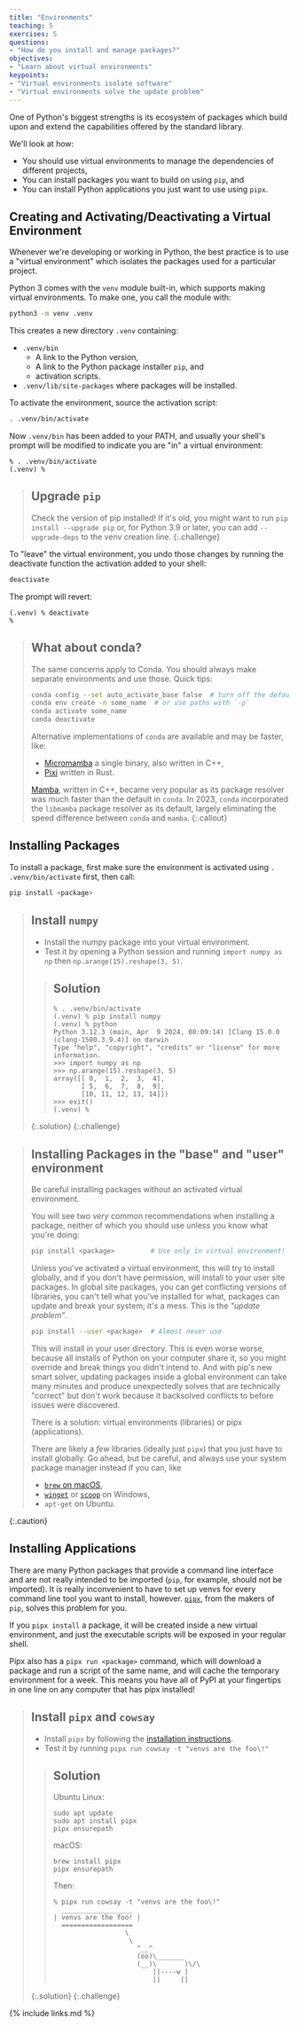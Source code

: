 ```yaml
---
title: "Environments"
teaching: 5
exercises: 5
questions:
- "How do you install and manage packages?"
objectives:
- "Learn about virtual environments"
keypoints:
- "Virtual environments isolate software"
- "Virtual environments solve the update problem"
---
```



One of Python's biggest strengths is its ecosystem of packages which build upon and extend
the capabilities offered by the standard library.

We'll look at how:
- You should use virtual environments to manage the dependencies of different projects,
- You can install packages you want to build on using `pip`, and
- You can install Python applications you just want to use using `pipx`.

## Creating and Activating/Deactivating a Virtual Environment

Whenever we're developing or working in Python, the best practice is to use a
"virtual environment" which isolates the packages used for a particular project.

Python 3 comes with the `venv` module built-in, which supports making virtual environments.
To make one, you call the module with:

```bash
python3 -m venv .venv
```

This creates a new directory `.venv` containing:
- `.venv/bin`
  - A link to the Python version,
  - A link to the Python package installer `pip`, and
  - activation scripts.
- `.venv/lib/site-packages` where packages will be installed.

To activate the environment, source the activation script:

```bash
. .venv/bin/activate
```

Now `.venv/bin` has been added to your PATH, and usually your shell's prompt
will be modified to indicate you are "in" a virtual environment:
```
% . .venv/bin/activate
(.venv) %
```

> ## Upgrade `pip`
> Check the version of pip installed!
> If it's old, you might want to run `pip install --upgrade pip` or,
> for Python 3.9 or later, you can add `--upgrade-deps` to the venv creation line.
{:.challenge}

To "leave" the virtual environment, you
undo those changes by running the deactivate function the activation added to
your shell:

```bash
deactivate
```

The prompt will revert:

```
(.venv) % deactivate
%
```

> ## What about conda?
>
> The same concerns apply to Conda. You should always make separate environments and
> use those. Quick tips:
>
> ```bash
> conda config --set auto_activate_base false  # turn off the default environment
> conda env create -n some_name  # or use paths with `-p`
> conda activate some_name
> conda deactivate
> ```
>
> Alternative implementations of `conda` are available and may be faster, like:
> - [Micromamba](https://mamba.readthedocs.io/en/latest/user_guide/micromamba.html)
>    a single binary, also written in C++,
> - [Pixi](https://github.com/prefix-dev/pixi) written in Rust.
>
> [Mamba](https://github.com/mamba-org/mamba), written in C++,
> became very popular as its package resolver was much faster than the default in `conda`.
> In 2023, `conda` incorporated the `libmamba` package resolver as its default,
> largely eliminating the speed difference between `conda` and `mamba`.
{:.callout}

## Installing Packages

To install a package,
first make sure the environment is activated using `. .venv/bin/activate` first,
then call:

```bash
pip install <package>
```

> ## Install `numpy`
>
> - Install the numpy package into your virtual environment.
> - Test it by opening a Python session and running `import numpy as np` then `np.arange(15).reshape(3, 5)`.
>
> > ## Solution
> > ```
> > % . .venv/bin/activate
> > (.venv) % pip install numpy
> > (.venv) % python
> > Python 3.12.3 (main, Apr  9 2024, 08:09:14) [Clang 15.0.0 (clang-1500.3.9.4)] on darwin
> > Type "help", "copyright", "credits" or "license" for more information.
> > >>> import numpy as np
> > >>> np.arange(15).reshape(3, 5)
> > array([[ 0,  1,  2,  3,  4],
> >        [ 5,  6,  7,  8,  9],
> >        [10, 11, 12, 13, 14]])
> > >>> exit()
> > (.venv) %
> > ```
> {:.solution}
{:.challenge}

> ## Installing Packages in the "base" and "user" environment
>
> Be careful installing packages without an activated virtual environment.
>
> You will see two _very_ common recommendations when installing a package, neither of
> which you should use unless you know what you're doing:
>
> ```bash
> pip install <package>         # Use only in virtual environment!
> ```
> Unless you've activated a virtual environment,
> this will try to install globally, and if you don't have permission, will install to your
> user site packages. In global site packages, you can get conflicting versions
> of libraries, you can't tell what you've installed for what, packages can
> update and break your system; it's a mess. This is the *"update problem"*.
>
> ```bash
> pip install --user <package>  # Almost never use
> ```
> This will install in your user directory. This is even worse worse,
> because all installs of Python on your computer share it, so you might override
> and break things you didn't intend to. And with pip's new smart solver,
> updating packages inside a global environment can take many minutes and produce
> unexpectedly solves that are technically "correct" but don't work because it
> backsolved conflicts to before issues were discovered.
>
> There is a solution: virtual environments (libraries) or pipx (applications).
>
> There are likely a _few_ libraries (ideally just `pipx`) that you just have to
> install globally. Go ahead, but be careful, and always use your system package
> manager instead if you can, like
> - [`brew` on macOS](https://brew.sh),
> - [`winget`](https://learn.microsoft.com/en-us/windows/package-manager/winget/) or [`scoop`](https://scoop.sh/) on Windows,
> - `apt-get` on Ubuntu.
>
{:.caution}

## Installing Applications

There are many Python packages that provide a command line interface and are
not really intended to be imported (`pip`, for example, should not be
imported). It is really inconvenient to have to set up venvs for every command
line tool you want to install, however. [`pipx`](https://pipx.pypa.io/),
from the makers of `pip`, solves this problem for you.

If you `pipx install` a package, it will be
created inside a new virtual environment, and
just the executable scripts will be exposed in your regular shell.

Pipx also has a `pipx run <package>` command, which will download a package and
run a script of the same name, and will cache the temporary environment for a
week. This means you have all of PyPI at your fingertips in one line on any
computer that has pipx installed!

> ## Install `pipx` and `cowsay`
>
> - Install `pipx` by following the [installation instructions](https://pipx.pypa.io/).
> - Test it by running `pipx run cowsay -t "venvs are the foo\!"`
>
> > ## Solution
> >
> > Ubuntu Linux:
> > ```
> > sudo apt update
> > sudo apt install pipx
> > pipx ensurepath
> > ```
> >
> > macOS:
> > ```
> > brew install pipx
> > pipx ensurepath
> > ```
> >
> > Then:
> > ```
> > % pipx run cowsay -t "venvs are the foo\!"
> >   __________________
> > | venvs are the foo! |
> >   ==================
> >                   \
> >                    \
> >                      ^__^
> >                      (oo)\_______
> >                      (__)\       )\/\
> >                          ||----w |
> >                          ||     ||
> > ```
> {:.solution}
{:.challenge}

  
{% include links.md %}
